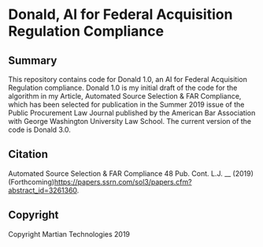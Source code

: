 # Donald, AI for Federal Acquisition Regulation Compliance

Summary
---
This repository contains code for Donald 1.0, an AI for Federal Acquisition Regulation compliance. Donald 1.0 is my initial draft of the code for the algorithm in my Article, Automated Source Selection & FAR Compliance, which has been selected for publication in the Summer 2019 issue of the Public Procurement Law Journal published by the American Bar Association with George Washington University Law School. The current version of the code is Donald 3.0. 

Citation
---
Automated Source Selection & FAR Compliance 48 Pub. Cont. L.J. __ (2019) (Forthcoming)https://papers.ssrn.com/sol3/papers.cfm?abstract_id=3261360.

Copyright
---
Copyright Martian Technologies 2019
